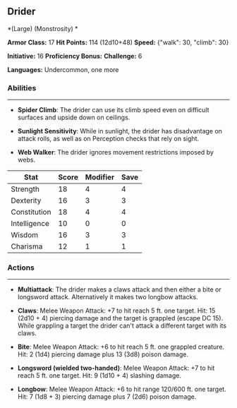 ## Drider
*(Large) (Monstrosity) *

**Armor Class:** 17
**Hit Points:** 114 (12d10+48)
**Speed:** {"walk": 30, "climb": 30}

**Initiative:** 16
**Proficiency Bonus:**
**Challenge:** 6

**Languages:** Undercommon, one more

### Abilities
 --- 
- **Spider Climb**: The drider can use its climb speed even on difficult surfaces and upside down on ceilings.

- **Sunlight Sensitivity**: While in sunlight, the drider has disadvantage on attack rolls, as well as on Perception checks that rely on sight.

- **Web Walker**: The drider ignores movement restrictions imposed by webs.



| Stat | Score | Modifier | Save |
| ---- | ---- | ---- | ---- |
| Strength | 18 | 4 | 4 |
| Dexterity | 16 | 3 | 3 |
| Constitution | 18 | 4 | 4 |
| Intelligence | 10 | 0 | 0 |
| Wisdom | 16 | 3 | 3 |
| Charisma | 12 | 1 | 1 |

### Actions
 --- 
- **Multiattack**: The drider makes a claws attack and then either a bite or longsword attack. Alternatively  it makes two longbow attacks.

- **Claws**: Melee Weapon Attack: +7 to hit  reach 5 ft.  one target. Hit: 15 (2d10 + 4) piercing damage  and the target is grappled (escape DC 15). While grappling a target  the drider can't attack a different target with its claws.

- **Bite**: Melee Weapon Attack: +6 to hit  reach 5 ft.  one grappled creature. Hit: 2 (1d4) piercing damage plus 13 (3d8) poison damage.

- **Longsword (wielded two-handed)**: Melee Weapon Attack: +7 to hit  reach 5 ft.  one target. Hit: 9 (1d10 + 4) slashing damage.

- **Longbow**: Melee Weapon Attack: +6 to hit  range 120/600 ft.  one target. Hit: 7 (1d8 + 3) piercing damage plus 7 (2d6) poison damage.

